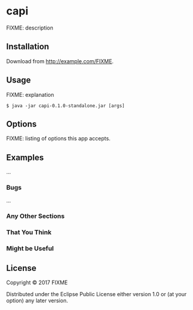 # capi

FIXME: description

## Installation

Download from http://example.com/FIXME.

## Usage

FIXME: explanation

    $ java -jar capi-0.1.0-standalone.jar [args]

## Options

FIXME: listing of options this app accepts.

## Examples

...

### Bugs

...

### Any Other Sections
### That You Think
### Might be Useful

## License

Copyright © 2017 FIXME

Distributed under the Eclipse Public License either version 1.0 or (at
your option) any later version.
